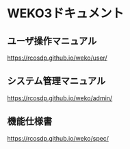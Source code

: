 # WEKO3ドキュメント

## ユーザ操作マニュアル

https://rcosdp.github.io/weko/user/


## システム管理マニュアル

https://rcosdp.github.io/weko/admin/

## 機能仕様書

https://rcosdp.github.io/weko/spec/
